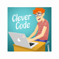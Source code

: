 <div id="header" align="center">
  <img src="https://github.com/Bartek2463/Bartek2463/blob/main/giphy.gif" width="100"/>
</div>

